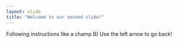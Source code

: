 ```yaml
---
layout: slide
title: "Welcome to our second slide!"
---
```

Following instructions like a champ B)
Use the left arrow to go back!
